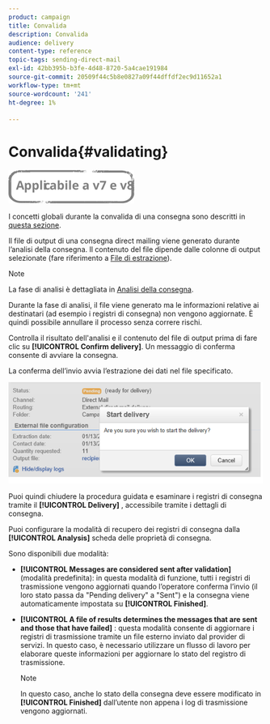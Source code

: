 ```yaml
---
product: campaign
title: Convalida
description: Convalida
audience: delivery
content-type: reference
topic-tags: sending-direct-mail
exl-id: 42bb395b-b3fe-4d48-8720-5a4cae191984
source-git-commit: 20509f44c5b8e0827a09f44dffdf2ec9d11652a1
workflow-type: tm+mt
source-wordcount: '241'
ht-degree: 1%

---
```


# Convalida{#validating}

![](../../assets/common.svg)

I concetti globali durante la convalida di una consegna sono descritti in [questa sezione](steps-validating-the-delivery.md).

Il file di output di una consegna direct mailing viene generato durante l’analisi della consegna. Il contenuto del file dipende dalle colonne di output selezionate (fare riferimento a [File di estrazione](defining-the-direct-mail-content.md#extraction-file)).

>[!NOTE]
>
>La fase di analisi è dettagliata in [Analisi della consegna](steps-validating-the-delivery.md#analyzing-the-delivery).

Durante la fase di analisi, il file viene generato ma le informazioni relative ai destinatari (ad esempio i registri di consegna) non vengono aggiornate. È quindi possibile annullare il processo senza correre rischi.

Controlla il risultato dell&#39;analisi e il contenuto del file di output prima di fare clic su **[!UICONTROL Confirm delivery]**. Un messaggio di conferma consente di avviare la consegna.

La conferma dell’invio avvia l’estrazione dei dati nel file specificato.

![](assets/s_ncs_user_postal_del_send_confirm_postal.png)

Puoi quindi chiudere la procedura guidata e esaminare i registri di consegna tramite il **[!UICONTROL Delivery]** , accessibile tramite i dettagli di consegna.

Puoi configurare la modalità di recupero dei registri di consegna dalla **[!UICONTROL Analysis]** scheda delle proprietà di consegna.

Sono disponibili due modalità:

* **[!UICONTROL Messages are considered sent after validation]** (modalità predefinita): in questa modalità di funzione, tutti i registri di trasmissione vengono aggiornati quando l’operatore conferma l’invio (il loro stato passa da &quot;Pending delivery&quot; a &quot;Sent&quot;) e la consegna viene automaticamente impostata su **[!UICONTROL Finished]**.
* **[!UICONTROL A file of results determines the messages that are sent and those that have failed]** : questa modalità consente di aggiornare i registri di trasmissione tramite un file esterno inviato dal provider di servizi. In questo caso, è necessario utilizzare un flusso di lavoro per elaborare queste informazioni per aggiornare lo stato del registro di trasmissione.

   >[!NOTE]
   >
   >In questo caso, anche lo stato della consegna deve essere modificato in **[!UICONTROL Finished]** dall’utente non appena i log di trasmissione vengono aggiornati.
